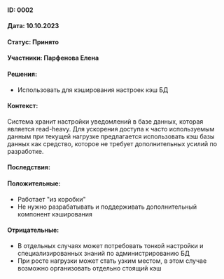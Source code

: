 #### ID: 0002

#### Дата: 10.10.2023

#### Статус: Принято

#### Участники: Парфенова Елена

#### Решения:
* Использовать для кэширования настроек кэш БД

#### Контекст:
Система хранит настройки уведомлений в базе данных, которая является read-heavy. Для ускорения доступа к часто используемым данным при текущей нагрузке предлагается использовать кэш базы данных как средство, которое не требует дополнительных усилий по разработке.

#### Последствия:

#### Положительные:
* Работает "из коробки"
* Не нужно разрабатывать и поддерживать дополнительный компонент кэширования

#### Отрицательные:
* В отдельных случаях может потребовать тонкой настройки и специализированных знаний по администрированию БД
* При росте нагрузки может стать узким местом, в этом случае возможно организовать отдельно стоящий кэш
